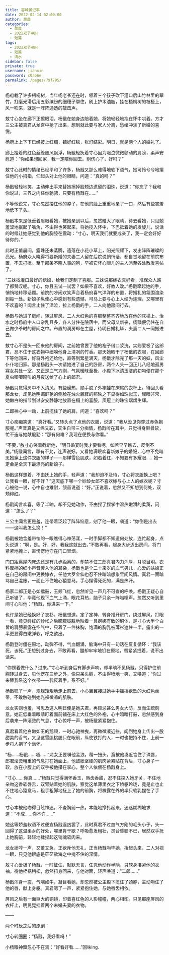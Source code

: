 ```yaml
---
title: 容城侯记事
date: 2022-02-14 02:00:00
author: 晨晨
categories: 
  - 晨晨
  - 2022双节48H
  - 短篇
tags: 
  - 2022双节48H
  - 短篇
  - 清水
sidebar: false
private: true
username: jianxin
password: c0ab6e
permalink: /pages/79f795/
---
```


杨府栽了许多梧桐树，当年杨老爷还在时，领着三个孩子砍下灌口后山竹林里的翠竹，打磨光滑后用五彩缤纷的细穗子绑住，刷上护木油脂，挂在梧桐树的枝桠上，风一吹来，就是一阵阵通透的敲击声。

敖寸心坐在廊下正擦眼泪，杨戬在她身边陪着她，将她轻轻地抱在怀中哄着。方才三公主被真君从龙宫中抢了出来，想到就此要与家人分离，愁绪冲淡了新婚的喜悦。

杨府上上下下已经披上红绸，铺好红毯，张灯结彩。明日，就是两个人的婚礼了。

廊上挂着的红色丝绦随风飘浮，杨戬轻抚着寸心因为啜泣微微颤动的肩膀，柔声安慰道：“你如果想回家，我一定陪你回去。别伤心了，好吗？”

敖寸心此时的情绪已经平和了许多，杨戬又那么难得地软下语气，她可怜兮兮地攥住他的小拇指，仰起头对上他的眼睛，问道：“真的吗？”

杨戬轻轻地笑，主动伸出手来替她擦掉脸颊边遗留的泪珠，说道：“你忘了？我和你说过，三界之内任你驰骋，只要有杨戬在……”

不等他说完，寸心忽然搂住他的脖子，在他的脸上重重地亲了一口，然后有些害羞地低下了头。

杨戬本来是低垂着眉眼看她，被她亲到以后，忽然瞪大了眼睛，待去看她，只见她羞涩地抿起了嘴角，不由得也笑起来，将她揽入怀中，下巴抵着她的发旋儿，说话的时候让她感觉到他的胸腔在震动：“寸心，明天我们就要成亲了，我一定会好好待你的。”

此时正值晨间，露珠还未蒸腾，遗落在小花小草上，阳光照耀下，发出阵阵璀璨的亮光。杨府众人晓得将要新婚的夫妻二人留在后院说悄悄话，都自觉地留在前院布置，不去打搅。至于那条不晓人事的狗，早被它坏心眼儿的主人派至各处散发喜帖了。

“三妹找灌口最好的绣娘，给我们定制了喜服。三妹说那嫁衣真好看，准保众人瞧了都赞叹呢。寸心，你且去试一试罢？如果不喜欢，好教人改。”杨戬牵起她的手，悄悄地转移话题。前院的吵闹欢笑声合着杨府喜气洋洋的布置，将婚礼的氛围渲染到每一处。新娘子纵使心中感到有些遗憾，可马上要与心上人结为连理，又哪里有不欢喜的？闻言止住了涕泣，拉上杨戬的手，二人向他房间行去。

杨戬与她进了房间，转过屏风，二人大红色的喜服整整齐齐地放在他的床榻上。治水之时杨府中人口杂乱且多，各人分住在院落中，而父母又新丧，杨戬便仍住在自己做少爷时的房间之中。布置的洞房却在主屋，待明日婚礼毕，夫妻二人一同搬进去。

敖寸心不是头一回来他的房间，之前她曾要了他的袍子借口浆洗，实则爱极了这郎君，忍不住于这衣物中细嗅他身上清冽的竹香。那天她晒干了杨戬的衣服，在回廊下等他回来，好将外袍还给他，直等到繁星满天，杨戬才除完了那一天的妖，风尘仆仆地归家。那是杨戬头一次请她进了自己的卧房，两个人头一回正儿八经地孤男寡女共处一室，又正是血气方刚，气氛暧昧至极，小殿下冰清玉洁的初吻便在那个夏虫唧唧鸣叫的月夜送给了心上的郎君。

杨戬只觉得房中不入清风，有些燥热，顺手脱了外袍挂在床尾的衣杆上。待回头看那龙女，却见她明媚鲜艳的侧脸在烛火葳蕤的照映之下显得如珠似玉，耀眼非常，她嫩白的指节划过安安静静地放置在榻上的喜服，凤冠上的珠宝熠熠生辉。

二郎神心中一动，上前揽住了她的肩，问道：“喜欢吗？”

寸心痴痴笑道：“真好看。”又转头点了点他的衣服，说道：“我从没见你穿过赤色袍服呢。”声音真是又绵又软，天生自带三分痴情，杨戬听在耳中，只觉得身酥骨软，忙不迭与她献殷勤：“那有何难？我现在便换与你看。”

“不要，”敖寸心笑着截断他，“明日婚宴时我才要看呢，如若早早瞧去，反倒不美。”杨戬闻言，哪有不允，连声说好。又看她满眼欢喜新娘子的婚服，心中不免暗思她穿上这件衣服的样子——那样雪色肌肤，如若着红，不知要有多耀眼……她一定会是全天下最漂亮的新娘子。

杨戬这样想着，不由抚上她的手，轻声道：“我却迫不及待，寸心将衣服换上吧？让我看一眼，好不好？”这天底下哪一个妙龄女郎不喜欢嫁与心上人的嫁衣呢？寸心被他一说，心中自也难耐，颔首说道：“好。”正说着，忽然又不知想到何处，双颊绯红。

杨戬闻言欢喜，等了半晌，却不见她动作，不由捏了捏掌中温热嫩滑的柔荑，问道：“怎么了？”

三公主闻言更是羞，连带着泛起了阵阵恼意，剜了他一眼，嗔道：“你倒是出去——这叫我怎么换！”

杨戬被她含羞带怯的一眼瞧得心神荡漾，一时手脚都不知道何处放，连忙起身，点头说道：“啊，是。好，好，我我这就出去。”不敢再看，起身大步迈出房间，将门紧紧地掩上，直愣愣地守在门口冒烟。

门口距离屋内床边还是有几步距离的，却禁不住二郎真君内力浑厚，耳聪目明。衣料摩擦的细小声音传入他的耳朵，杨戬也是个二十来岁的血气男儿，心爱的姑娘正在自己的房间中更换嫁衣，任他大罗金仙也忍不住暗暗想象里间风情。真君一面暗骂自己混账，一面止不住地心猿意马，手心攥得死死的，满是热汗。

杨家二郎正是心如擂鼓，玉颊飞红，忽然听见一声几不可查的呼唤。杨戬正疑心自己听错了，毕竟他现下血气上涌，眼花耳热，脑子只余一阵嗡嗡声。忽然又听到里间寸心叫他：“杨戬，你进来一下。”

也许是她已经换好了衣衫，杨戬想道。定了定神，转身推开房门，绕过屏风，打眼一看，竟见绯红的纱帐之后朦朦胧胧地映着一具婀娜有致的酮体，是寸心大半个白皙的肩膀暴露在空气中，只着了一件抹胸，饱满的胸乳被薄衫遮住一半，露出的一半更显得白嫩弹软，呼之欲出。

杨戬登时僵在原地，动弹不得，气血翻涌，脑海中只有一句话在反复循环：“我该死，该死。”正想别过身去，不敢再看，腿却牢牢地钉在原地，唇紧紧抿着，说不出话来。

“你愣着做什么？过来。”寸心听到身后有脚步声响，却半晌不见杨戬，只得护住前胸转过身去，见他愣在三步之外，像只呆头鹅，不由得喷地一笑，又唤道：“你过来替我系这个衣带——我反着手，系不好。”

杨戬嗯了一声，规规矩矩地走上前去，小心翼翼接过她手中摇摇欲坠的大红色丝带，不敢触碰到她光裸微凉的肌肤。

龙女实则也羞，可思及这人明日便是她夫君，再顾忌甚么男女大防，反而生疏刻意。她正低垂着眼睛盯着面前铺在床上大红色的外袍，心中暗暗打鼓，忽然感到身后袭来一阵滚烫的气息，寸心惊呼一声，被杨戬紧紧抱住。

真君看着他白嫩如玉的鹅颈，一时心驰神曳，再微微凑近些，闻到她身上传出一股甜美的香气，又见这雪肌桃腮只在眼前，纵使铁打的人，一时也把持不住，上前一步将人抱了个满怀。

“杨……杨戬……唔……”龙女正要嗔他孟浪，稍一扭头，竟被他凑近含住了珠唇，郎君滚烫粗重的气息打在她面上，他鼓胀坚硬的肌肉紧紧贴在背后，寸心身子一软，放在小腹上的双手被他攥在掌心，整个人依偎在杨戬身上。

“寸心……你真……”杨戬只觉得满怀香玉，唇齿香甜，忍不住探入她牙关，不住地亲吻这香软唇舌，双臂贴着她的肌肤，察觉这单薄里衣之下娇躯玲珑，竟是止也止不住地心猿意马，粗手粗脚地抚上了她的前胸，将裸露在外的半只软乳捏在了手心。

寸心本被他吻得目眩神迷，不查胸前一热，本能地挣扎起来，迷迷糊糊地求道：“不成……你不许……”

她这等娇羞软语不过便宜杨戬逞凶罢了，此时真君不过血气方刚的毛头小子，头一回得了这温柔乡的好处，哪里肯干歇？呼吸愈发粗壮，灵台昏聩不已，居然双手抚上她胸前，轻轻地揉捏起这销魂软肉来。

龙女娇哼一声，又羞又急，正欲斥他无礼，正当杨戬吻毕她，抬起头来，二人对视一眼，只见他眼底是茫茫欲海之中掩不住的深情。

敖寸心爱极了杨戬，一时怔住，默默无言，任凭他动作半晌，只软身攥紧他的衣袖。待他桎梏稍松，忽然扭身回来，与他对面，轻声唤道：“二郎……”

杨戬浑身一震，气喘如牛，凝目看她，却忽然被公主殿下揽住了颈脖，主动吻住了他的唇，献上身躯。真君嗯了一声，紧紧抱住她，与她唇齿相依。

屏风之后有一面巨大的铜镜，印着喜红色的人影幢幢，两心相印。只见那座屏风的衣杆上，明晃晃挂着两个未婚夫妻的衣物。

——

两个时辰之后的原剧：

寸心转圈圈：“杨戬，我好看吗！”

小杨眼神飘忽心不在焉：“好看好看……”回味ing.
